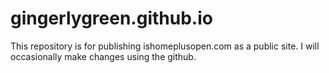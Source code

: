 # gingerlygreen.github.io
This repository is for publishing ishomeplusopen.com as a public site. I will occasionally make changes using the github.
